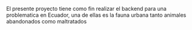 El presente proyecto tiene como fin realizar el backend para una problematica en Ecuador, una de ellas es la fauna urbana tanto animales abandonados como maltratados
